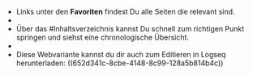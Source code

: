 - Links unter den **Favoriten** findest Du alle Seiten die relevant sind.
-
- Über das #Inhaltsverzeichnis kannst Du schnell zum richtigen Punkt springen und siehst eine chronologische Übersicht.
-
- Diese Webvariante kannst du dir auch zum Editieren in Logseq herunterladen: ((652d341c-8cbe-4148-8c99-128a5b814b4c))